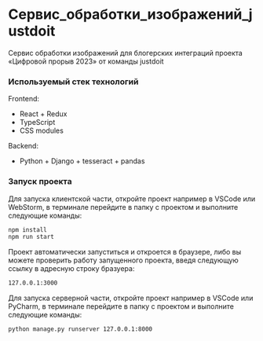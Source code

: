 # Сервис_обработки_изображений_justdoit

Сервис обработки изображений для блогерских интеграций проекта «Цифровой прорыв 2023» от команды justdoit

### Используемый стек технологий

Frontend:

* React + Redux
* TypeScript
* CSS modules

Backend:

* Python + Django + tesseract + pandas

### Запуск проекта

Для запуска клиентской части, откройте проект например в VSCode или WebStorm, в терминале перейдите в папку с проектом и
выполните следующие команды:

```sh
npm install
npm run start
```

Проект автоматически запуститься и откроется в браузере, либо вы можете проверить работу запущенного проекта, введя
следующую ссылку в адресную строку бразуера:

```sh
127.0.0.1:3000
```

Для запуска серверной части, откройте проект например в VSCode или PyCharm, в терминале перейдите в папку с проектом и
выполните следующие команды:

```sh
python manage.py runserver 127.0.0.1:8000
```
